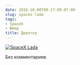 ```yaml
---
date: 2016-10-08T09:17:09-07:00
slug: spacex-lada
tags:
- SpaceX
- Юмор
title: Девятка
---
```


[![SpaceX Lada](/2016/10/spacex_lada.jpg)](/2016/10/spacex_lada.jpg)

Без комментариев.

<!--more-->
